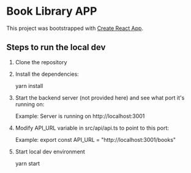 # Book Library APP

This project was bootstrapped with [Create React App](https://github.com/facebook/create-react-app).

## Steps to run the local dev

1. Clone the repository
2. Install the dependencies:

   yarn install
   
4. Start the backend server (not provided here) and see what port it's running on:

   Example:
   Server is running on http://localhost:3001
   
6. Modify API_URL variable in src/api/api.ts to point to this port:

   Example:
   export const API_URL = "http://localhost:3001/books"
   
8. Start local dev environment

   yarn start


